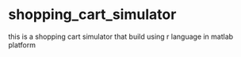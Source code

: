 # shopping_cart_simulator
this is a shopping cart simulator that build using r language in matlab platform
